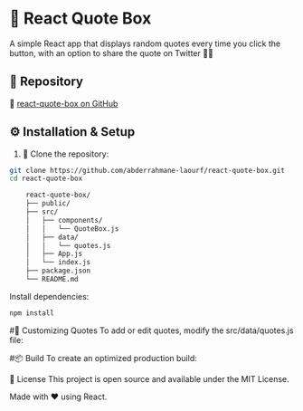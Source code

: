 # 🔮 React Quote Box
A simple React app that displays random quotes every time you click the button, with an option to share the quote on Twitter 🧠✨

## 📂 Repository

🔗 [react-quote-box on GitHub](https://github.com/abderrahmane-laourf/react-quote-box.git)

## ⚙️ Installation & Setup

1. 🧬 Clone the repository:
```bash
git clone https://github.com/abderrahmane-laourf/react-quote-box.git
cd react-quote-box
```

```bash
    react-quote-box/
    ├── public/
    ├── src/
    │   ├── components/
    │   │   └── QuoteBox.js
    │   ├── data/
    │   │   └── quotes.js
    │   ├── App.js
    │   └── index.js
    ├── package.json
    └── README.md
```
Install dependencies:


```bash
npm install
```


#📝 Customizing Quotes
To add or edit quotes, modify the src/data/quotes.js file:

#📦 Build
To create an optimized production build:

📄 License
This project is open source and available under the MIT License.

Made with ❤️ using React.

